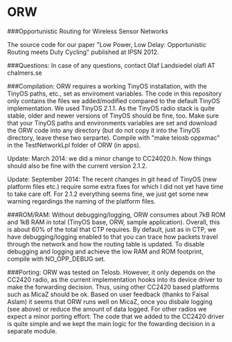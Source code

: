 ORW
===

###Opportunistic Routing for Wireless Sensor Networks

The source code for our paper "Low Power, Low Delay: Opportunistic Routing meets Duty Cycling" published at IPSN 2012.

###Questions:
In case of any questions, contact Olaf Landsiedel olafl AT chalmers.se

###Compilation:
ORW requires a working TinyOS installation, with the TinyOS paths, etc., set as enviroment variables. 
The code in this repository only contains the files we added/modified compared to the default TinyOS implementation. 
We used TinyOS 2.1.1. As the TinyOS radio stack is quite stable, older and newer versions of TinyOS should be fine, too.
Make sure that your TinyOS paths and environments variables are set and download the ORW code into any directory (but do not copy it into the TinyOS directory, leave these two serparte). 
Compile with "make telosb oppxmac" in the TestNetworkLpl folder of ORW (in apps).

Update: March 2014: we did a minor change to CC24020.h. Now things should also be fine with the current version 2.1.2.

Update: September 2014: The recent changes in git head of TinyOS (new platform files etc.) require some extra fixes for which I did not yet have time to take care off. 
For 2.1.2 everything seems fine, we just get some new warning regardings the naming of the platform files.

###ROM/RAM:
Without debugging/logging, ORW consumes about 7kB ROM and 1kB RAM in total (TinyOS base, ORW, sample application).
Overall, this is about 60% of the total that CTP requires.
By default, just as in CTP, we have debugging/logging enabled to that you can trace how packets travel through the network and how the routing table is updated. 
To disable debugging and logging and achieve the low RAM and ROM footprint, compile with NO_OPP_DEBUG set. 

###Porting:
ORW was tested on Telosb. 
However, it only depends on the CC2420 radio, as the current implementation hooks into its device driver to make the forwarding decision. 
Thus, using other CC2420 based platforms such as MicaZ should be ok. 
Based on user feedback (thanks to Faisal Aslam) it seems that ORW runs well on MicaZ, once you disbale logging (see above) or reduce the amount of data logged.
For other radios we expect a minor porting effort: 
The code that we added to the CC2420 driver is quite simple and we kept the main logic for the fowarding decision in a separate module.
